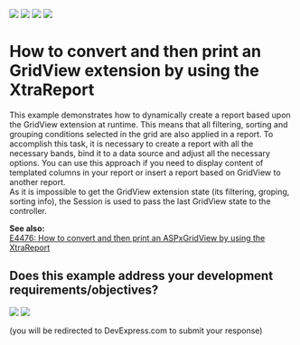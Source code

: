 <!-- default badges list -->
![](https://img.shields.io/endpoint?url=https://codecentral.devexpress.com/api/v1/VersionRange/128551286/14.2.3%2B)
[![](https://img.shields.io/badge/Open_in_DevExpress_Support_Center-FF7200?style=flat-square&logo=DevExpress&logoColor=white)](https://supportcenter.devexpress.com/ticket/details/E4755)
[![](https://img.shields.io/badge/📖_How_to_use_DevExpress_Examples-e9f6fc?style=flat-square)](https://docs.devexpress.com/GeneralInformation/403183)
[![](https://img.shields.io/badge/💬_Leave_Feedback-feecdd?style=flat-square)](#does-this-example-address-your-development-requirementsobjectives)
<!-- default badges end -->
# How to convert and then print an GridView extension by using the XtraReport


<p>This example demonstrates how to dynamically create a report based upon the GridView extension at runtime. This means that all filtering, sorting and grouping conditions selected in the grid are also applied in a report. To accomplish this task, it is necessary to create a report with all the necessary bands, bind it to a data source and adjust all the necessary options. You can use this approach if you need to display content of templated columns in your report or insert a report based on GridView to another report.<br />
As it is impossible to get the GridView extension state (its filtering, groping, sorting info), the Session is used to pass the last GridView state to the controller.</p><p><strong>See also:</strong><br />
<a href="https://www.devexpress.com/Support/Center/p/E4476">E4476: How to convert and then print an ASPxGridView by using the XtraReport</a></p>




<!-- feedback -->
## Does this example address your development requirements/objectives?

[<img src="https://www.devexpress.com/support/examples/i/yes-button.svg"/>](https://www.devexpress.com/support/examples/survey.xml?utm_source=github&utm_campaign=asp-net-mvc-grid-create-report-based-on-grid-layout&~~~was_helpful=yes) [<img src="https://www.devexpress.com/support/examples/i/no-button.svg"/>](https://www.devexpress.com/support/examples/survey.xml?utm_source=github&utm_campaign=asp-net-mvc-grid-create-report-based-on-grid-layout&~~~was_helpful=no)

(you will be redirected to DevExpress.com to submit your response)
<!-- feedback end -->
